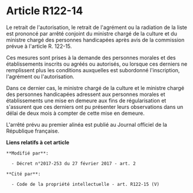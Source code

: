 # Article R122-14

Le retrait de l'autorisation, le retrait de l'agrément ou la radiation de la liste est prononcé par arrêté conjoint du
ministre chargé de la culture et du ministre chargé des personnes handicapées après avis de la commission prévue à l'article
R. 122-15. 

Ces mesures sont prises à la demande des personnes morales et des établissements inscrits ou agréés ou autorisés, ou lorsque
ces derniers ne remplissent plus les conditions auxquelles est subordonné l'inscription, l'agrément ou l'autorisation. 

Dans ce dernier cas, le ministre chargé de la culture et le ministre chargé des personnes handicapées adressent aux personnes
morales et établissements une mise en demeure aux fins de régularisation et s'assurent que ces derniers ont pu présenter
leurs observations dans un délai de deux mois à compter de cette mise en demeure. 

L'arrêté prévu au premier alinéa est publié au Journal officiel de la République française.

**Liens relatifs à cet article**

	**Modifié par**:

	  - Décret n°2017-253 du 27 février 2017 - art. 2

	**Cité par**:

	  - Code de la propriété intellectuelle - art. R122-15 (V)
